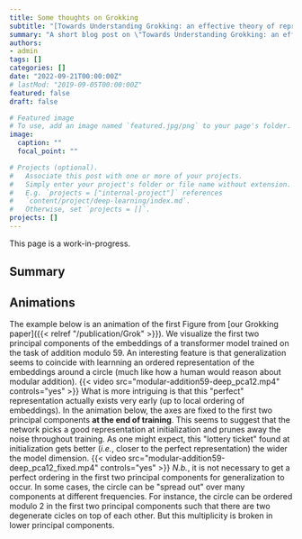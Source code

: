 ```yaml
---
title: Some thoughts on Grokking  
subtitle: "[Towards Understanding Grokking: an effective theory of representation learning]"
summary: "A short blog post on \"Towards Understanding Grokking: an effective theory of representation learning\"" 
authors:
- admin
tags: []
categories: []
date: "2022-09-21T00:00:00Z"
# lastMod: "2019-09-05T00:00:00Z"
featured: false
draft: false

# Featured image
# To use, add an image named `featured.jpg/png` to your page's folder. 
image:
  caption: ""
  focal_point: ""

# Projects (optional).
#   Associate this post with one or more of your projects.
#   Simply enter your project's folder or file name without extension.
#   E.g. `projects = ["internal-project"]` references 
#   `content/project/deep-learning/index.md`.
#   Otherwise, set `projects = []`.
projects: []
---
```

<!-- Change this color later -->
This page is a work-in-progress.
## Summary

## Animations

The example below is an animation of the first Figure from [our Grokking paper]({{< relref "/publication/Grok" >}}). 
We visualize the first two principal components of the embeddings of a transformer model trained on the task of addition modulo 59. An interesting feature is that generalization seems to coincide with learnning an ordered representation of the embeddings around a circle (much like how a human would reason about modular addition).
{{< video src="modular-addition59-deep_pca12.mp4" controls="yes" >}}
What is more intriguing is that this "perfect" representation actually exists very early (up to local ordering of embeddings). In the animation below, the axes are fixed to the first two principal components **at the end of training**. This seems to suggest that the network picks a good representation at initialization and prunes away the noise throughout training. As one might expect, this "lottery ticket" found at initialization gets better (*i.e.*, closer to the perfect representation) the wider the model dimension.
{{< video src="modular-addition59-deep_pca12_fixed.mp4" controls="yes" >}}
*N.b.*, it is not necessary to get a perfect ordering in the first two principal components for generalization to occur. In some cases, the circle can be "spread out" over many components at different frequencies. For instance, the circle can be ordered modulo 2 in the first two principal components such that there are two degenerate cicles on top of each other. But this multiplicity is broken in lower principal components.